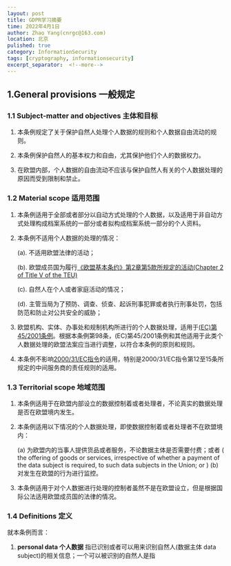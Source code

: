 ```yaml
---
layout: post
title: GDPR学习摘要
time: 2022年4月1日
author: Zhao Yang(cnrgc@163.com)
location: 北京
pulished: true
category: InformationSecurity
tags: [cryptography, informationsecurity]
excerpt_separator:  <!--more-->
---
```


## 1.General provisions 一般规定

### 1.1 Subject-matter and objectives 主体和目标

1. 本条例规定了关于保护自然人处理个人数据的规则和个人数据自由流动的规则。

2. 本条例保护自然人的基本权力和自由，尤其保护他们个人的数据权力。

3. 在欧盟内部，个人数据的自由流动不应该与保护自然人有关的个人数据处理的原因而受到限制和禁止。

### 1.2 Material scope 适用范围

1. 本条例适用于全部或者部分以自动方式处理的个人数据，以及适用于非自动方式处理构成档案系统的一部分或者拟构成档案系统一部分的个人资料。

2. 本条例不适用个人数据的处理的情况：

   (a). 不适用欧盟法律的活动；

   (b). 欧盟成员国为履行[《欧盟基本条约》第2章第5款所规定的活动(Chapter 2 of Title V of the TEU)](https://eur-lex.europa.eu/legal-content/EN/TXT/HTML/?uri=CELEX:12012M/TXT)

   (c). 自然人在个人或者家庭活动的情况；

   (d). 主管当局为了预防、调查、侦查、起诉刑事犯罪或者执行刑事处罚，包括防范和防止对公共安全的威胁；

3. 欧盟机构、实体、办事处和规制机构所进行的个人数据处理，适用于[(EC)第 45/2001条例](http://eur-lex.europa.eu/legal-content/EN/TXT/HTML/?uri=CELEX:32001R0045)。根据本条例第98条，(EC)第45/2001条例和其他适用于此类个人数据处理的欧盟法案应当进行调整，以符合本条例的原则和规则。

4. 本条例不影响[2000/31/EC指令](http://eur-lex.europa.eu/legal-content/EN/TXT/HTML/?uri=CELEX:32000L0031)的适用，特别是2000/31/EC指令第12至15条所规定的中间服务商的责任规则的适用。


### 1.3 Territorial scope 地域范围

1. 本条例适用于在欧盟内部设立的数据控制着或者处理者，不论真实的数据处理是否在欧盟境内发生。

2. 本条例适用以下情况的个人数据处理，即使数据控制着或者处理者不在欧盟境内：

    (a) 为欧盟内的当事人提供货品或者服务，不论数据主体是否需要付费；或者 (  the offering of goods or services, irrespective of whether a payment of the data subject is required, to such data subjects in the Union; or )
    (b) 对发生在欧盟的行为进行监控。

3. 本条例适用于对个人数据进行处理的控制者虽然不是在欧盟设立，但是根据国际公法适用欧盟成员国的法律的情况。

### 1.4 Definitions 定义

就本条例而言：

1. **personal data 个人数据** 指已识别或者可以用来识别自然人(数据主体 data subject)的相关信息；一个可以被识别的自然人是指
